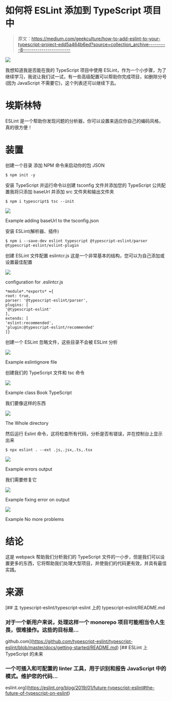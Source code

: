 # 如何将 ESLint 添加到 TypeScript 项目中

> 原文：<https://medium.com/geekculture/how-to-add-eslint-to-your-typescript-project-edd5a464b6ed?source=collection_archive---------8----------------------->

![](img/ecfbe3daf999291ed0503f1c96b9d957.png)

我想知道我是否能在我的 TypeScript 项目中使用 ESLint，作为一个小步骤，为了继续学习，我说让我们试一试，有一些高级配置可以帮助你完成项目，如删除分号(因为 JavaScript 不需要它)，这个列表还可以继续下去。

# 埃斯林特

ESLint 是一个帮助你发现问题的分析器，你可以设置来适应你自己的编码风格，真的很方便！

# 装置

创建一个目录
添加 NPM 命令来启动你的包 JSON

```
$ npm init -y
```

安装 TypeScript 并运行命令以创建 tsconfig 文件并添加您的 TypeScript 公共配置我将只添加 baseUrl 并添加 src 文件夹和输出文件夹

```
$ npm i typescript$ tsc --init
```

![](img/fb2a8e5a19ac8f34f369db42ddc7ee12.png)

Example adding baseUrl to the tsconfig.json

安装 ESLint(解析器、插件)

```
$ npm i --save-dev eslint typescript @typescript-eslint/parser @typescript-eslint/eslint-plugin
```

创建 ESLint 文件配置 eslintcr.js 这是一个非常基本的结构，您可以为自己添加或设置最佳配置

![](img/326a81e024421a91bd0e6e699fc9dd82.png)

configuration for .eslintcr.js

```
*module*.*exports* ={
root: true,
parser: '@typescript-eslint/parser',
plugins: [
'@typescript-eslint'
],
extends: [
'eslint:recommended',
'plugin:@typescript-eslint/recommended'
]}
```

创建一个 ESLint 忽略文件，这些目录不会被 ESLint 分析

![](img/a3bc9ef18dbadd270f50ab67243ae547.png)

Example eslintignore file

创建我们的 TypeScript 文件和 tsc 命令

![](img/01b42b308476dfd1f0f30a338ddf74e8.png)

Example class Book TypeScript

我们要像这样的东西

![](img/9f2d1af311f2ec350a6f3ea233f9bd9a.png)

The Whole directory

然后运行 Eslint 命令，这将检查所有代码，分析是否有错误，并在控制台上显示出来

```
$ npx eslint . --ext .js,.jsx,.ts,.tsx
```

![](img/0c9c2ab7476493f2483fad6aa3e65886.png)

Example errors output

我们需要修复它

![](img/4b3faa816ace34b74324d3d3a20cbbd6.png)

Example fixing error on output

![](img/55b8309fc4500f36b1d6c3cc5c1f133a.png)

Example No more problems

# 结论

这是 webpack 帮助我们分析我们的 TypeScript 文件的一小步，但是我们可以设置更多的东西，它将帮助我们处理大型项目，并使我们的代码更有效，并具有最佳实践。

# 来源

[](https://github.com/typescript-eslint/typescript-eslint/blob/master/docs/getting-started/README.md) [## 主 typescript-eslint/typescript-eslint 上的 typescript-eslint/README.md

### 对于一个新用户来说，处理这样一个 monorepo 项目可能相当令人生畏，很难操作。这些的目标是…

github.com](https://github.com/typescript-eslint/typescript-eslint/blob/master/docs/getting-started/README.md) [](https://eslint.org/blog/2019/01/future-typescript-eslint#the-future-of-typescript-on-eslint) [## ESLint 上 TypeScript 的未来

### 一个可插入和可配置的 linter 工具，用于识别和报告 JavaScript 中的模式。维护您的代码…

eslint.org](https://eslint.org/blog/2019/01/future-typescript-eslint#the-future-of-typescript-on-eslint)
